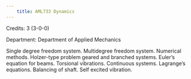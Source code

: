 ```yaml
---
    title: AML733 Dynamics
---
```

Credits: 3 (3-0-0)

Department: Department of Applied Mechanics

Single degree freedom system. Multidegree freedom system. Numerical methods. Holzer-type problem geared and branched systems. Euler’s equation for beams. Torsional vibrations. Continuous systems. Lagrange’s equations. Balancing of shaft. Self excited vibration.